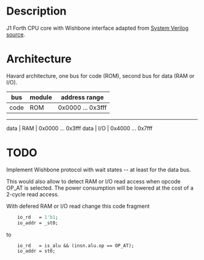 # Description
J1 Forth CPU core with Wishbone interface adapted from [System Verilog source](https://github.com/pbing/J1).

# Architecture
Havard architecture, one bus for code (ROM), second bus for data (RAM or I/O).

bus  | module | address range
-----|--------|------------------
code | ROM    | 0x0000 ... 0x3fff
---------------------------------
data | RAM    | 0x0000 ... 0x3fff
data | I/O    | 0x4000 ... 0x7fff

# TODO
Implement Wishbone protocol with wait states -- at least for the data bus.

This would also allow to detect RAM or I/O read access when opcode
OP_AT is selected. The power consumption will be lowered at the cost
of a 2-cycle read access.

With defered RAM or I/O read change this code fragment
```systemverilog
	io_rd   = 1'b1;
	io_addr = _st0;
```
to
```systemverilog
	io_rd   = is_alu && (insn.alu.op == OP_AT);
	io_addr = st0;
 ```
